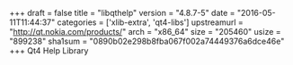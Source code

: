 +++
draft = false
title = "libqthelp"
version = "4.8.7-5"
date = "2016-05-11T11:44:37"
categories = ['xlib-extra', 'qt4-libs']
upstreamurl = "http://qt.nokia.com/products/"
arch = "x86_64"
size = "205460"
usize = "899238"
sha1sum = "0890b02e298b8fba067f002a74449376a6dce46e"
+++
Qt4 Help Library